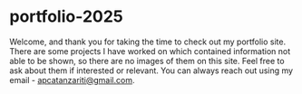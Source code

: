 # portfolio-2025

Welcome, and thank you for taking the time to check out my portfolio site.
There are some projects I have worked on which contained information not able to be shown, so there are no images of them on this site. Feel free to ask about them if interested or relevant.
You can always reach out using my email - apcatanzariti@gmail.com.
